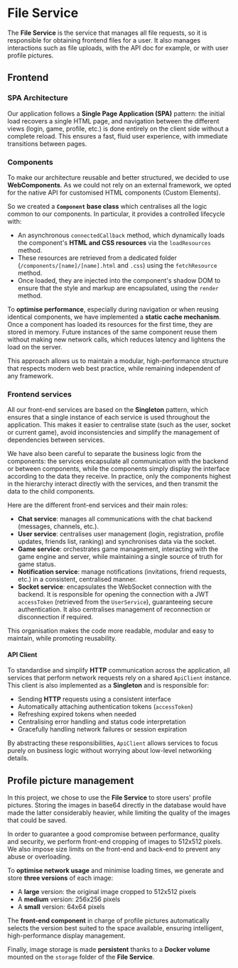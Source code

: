 # File Service

The **File Service** is the service that manages all file requests, so it is responsible for obtaining frontend files
for a user. It also manages interactions such as file uploads, with the API doc for example, or with user profile
pictures.

## Frontend

### SPA Architecture

Our application follows a **Single Page Application (SPA)** pattern: the initial load recovers a single HTML page, and
navigation between the different views (login, game, profile, etc.) is done entirely on the client side without a
complete reload. This ensures a fast, fluid user experience, with immediate transitions between pages.

### Components

To make our architecture reusable and better structured, we decided to use **WebComponents**. As we could not rely on an
external framework, we opted for the native API for customised HTML components (Custom Elements).

So we created a **`Component` base class** which centralises all the logic common to our components. In particular, it
provides a controlled lifecycle with:

- An asynchronous `connectedCallback` method, which dynamically loads the component's **HTML and CSS resources** via the
  `loadResources` method.
- These resources are retrieved from a dedicated folder (`/components/[name]/[name].html` and `.css`) using the
  `fetchResource` method.
- Once loaded, they are injected into the component's shadow DOM to ensure that the style and markup are encapsulated,
  using the `render` method.

To **optimise performance**, especially during navigation or when reusing identical components, we have implemented a **static cache mechanism**. Once a
component has loaded its resources for the first time, they are stored in memory.
Future instances of the same component reuse them without making new network calls, which reduces latency and lightens
the load on the server.

This approach allows us to maintain a modular, high-performance structure that respects modern web best practice, while
remaining independent of any framework.

### Frontend services

All our front-end services are based on the **Singleton** pattern, which ensures that a single instance of each service
is used throughout the application. This makes it easier to centralise state (such as the user, socket or current game),
avoid inconsistencies and simplify the management of dependencies between services.

We have also been careful to separate the business logic from the components: the services encapsulate all communication
with the backend or between components, while the components simply display the interface according to the data they
receive. In practice, only the components highest in the hierarchy interact directly with the services, and then
transmit the data to the child components.

Here are the different front-end services and their main roles:

- **Chat service**: manages all communications with the chat backend (messages, channels, etc.).
- **User service**: centralises user management (login, registration, profile updates, friends list, ranking) and
  synchronises data via the socket.
- **Game service**: orchestrates game management, interacting with the game engine and server, while maintaining a
  single source of truth for game status.
- **Notification service**: manage notifications (invitations, friend requests, etc.) in a consistent, centralised
  manner.
- **Socket service**: encapsulates the WebSocket connection with the backend. It is responsible for opening the
  connection with a JWT `accessToken` (retrieved from the `UserService`), guaranteeing secure authentication. It also
  centralises management of reconnection or disconnection if required.

This organisation makes the code more readable, modular and easy to maintain, while promoting reusability.

#### API Client

To standardise and simplify **HTTP** communication across the application, all services that perform network requests
rely on a shared `ApiClient` instance. This client is also implemented as a **Singleton** and is responsible for:

- Sending **HTTP** requests using a consistent interface
- Automatically attaching authentication tokens (`accessToken`)
- Refreshing expired tokens when needed
- Centralising error handling and status code interpretation
- Gracefully handling network failures or session expiration

By abstracting these responsibilities, `ApiClient` allows services to focus purely on business logic without worrying
about low-level networking details.

## Profile picture management

In this project, we chose to use the **File Service** to store users' profile pictures. Storing the images in base64
directly in the database would have made the latter considerably heavier, while limiting the quality of the images that
could be saved.

In order to guarantee a good compromise between performance, quality and security, we perform front-end cropping of
images to 512x512 pixels. We also impose size limits on the front-end and back-end to prevent any abuse or overloading.

To **optimise network usage** and minimise loading times, we generate and store **three versions** of each image:

- A **large** version: the original image cropped to 512x512 pixels
- A **medium** version: 256x256 pixels
- A **small** version: 64x64 pixels

The **front-end component** in charge of profile pictures automatically selects the version best suited to the space
available, ensuring intelligent, high-performance display management.

Finally, image storage is made **persistent** thanks to a **Docker volume** mounted on the `storage` folder of the **File Service**.